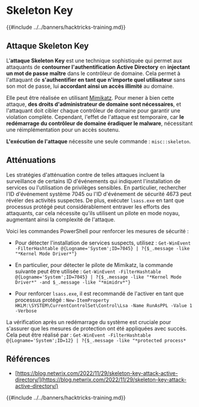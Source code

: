 # Skeleton Key

{{#include ../../banners/hacktricks-training.md}}

## Attaque Skeleton Key

L'**attaque Skeleton Key** est une technique sophistiquée qui permet aux attaquants de **contourner l'authentification Active Directory** en **injectant un mot de passe maître** dans le contrôleur de domaine. Cela permet à l'attaquant de **s'authentifier en tant que n'importe quel utilisateur** sans son mot de passe, lui **accordant ainsi un accès illimité** au domaine.

Elle peut être réalisée en utilisant [Mimikatz](https://github.com/gentilkiwi/mimikatz). Pour mener à bien cette attaque, **des droits d'administrateur de domaine sont nécessaires**, et l'attaquant doit cibler chaque contrôleur de domaine pour garantir une violation complète. Cependant, l'effet de l'attaque est temporaire, car **le redémarrage du contrôleur de domaine éradiquer le malware**, nécessitant une réimplémentation pour un accès soutenu.

**L'exécution de l'attaque** nécessite une seule commande : `misc::skeleton`.

## Atténuations

Les stratégies d'atténuation contre de telles attaques incluent la surveillance de certains ID d'événements qui indiquent l'installation de services ou l'utilisation de privilèges sensibles. En particulier, rechercher l'ID d'événement système 7045 ou l'ID d'événement de sécurité 4673 peut révéler des activités suspectes. De plus, exécuter `lsass.exe` en tant que processus protégé peut considérablement entraver les efforts des attaquants, car cela nécessite qu'ils utilisent un pilote en mode noyau, augmentant ainsi la complexité de l'attaque.

Voici les commandes PowerShell pour renforcer les mesures de sécurité :

- Pour détecter l'installation de services suspects, utilisez : `Get-WinEvent -FilterHashtable @{Logname='System';ID=7045} | ?{$_.message -like "*Kernel Mode Driver*"}`

- En particulier, pour détecter le pilote de Mimikatz, la commande suivante peut être utilisée : `Get-WinEvent -FilterHashtable @{Logname='System';ID=7045} | ?{$_.message -like "*Kernel Mode Driver*" -and $_.message -like "*mimidrv*"}`

- Pour renforcer `lsass.exe`, il est recommandé de l'activer en tant que processus protégé : `New-ItemProperty HKLM:\SYSTEM\CurrentControlSet\Control\Lsa -Name RunAsPPL -Value 1 -Verbose`

La vérification après un redémarrage du système est cruciale pour s'assurer que les mesures de protection ont été appliquées avec succès. Cela peut être réalisé par : `Get-WinEvent -FilterHashtable @{Logname='System';ID=12} | ?{$_.message -like "*protected process*`

## Références

- [https://blog.netwrix.com/2022/11/29/skeleton-key-attack-active-directory/](https://blog.netwrix.com/2022/11/29/skeleton-key-attack-active-directory/)

{{#include ../../banners/hacktricks-training.md}}
